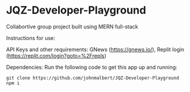 # JQZ-Developer-Playground
Collabortive group project built using MERN full-stack

Instructions for use:

API Keys and other requirements: GNews (https://gnews.io/), Replit login (https://replit.com/login?goto=%2Frepls)

Dependencies: Run the following code to get this app up and running: 

```
git clone https://github.com/johnmalbert/JQZ-Developer-Playground
npm i
```
